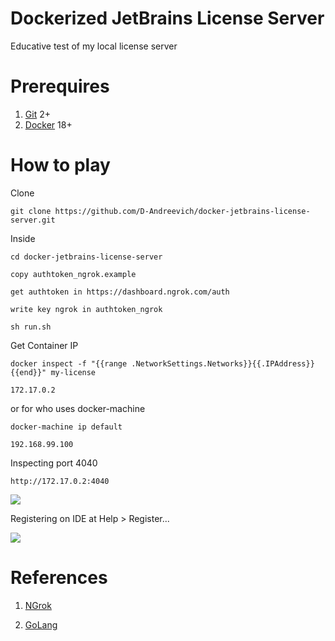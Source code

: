 # Dockerized JetBrains License Server

Educative test of my local license server

# Prerequires

1. [Git](https://git-scm.com/downloads) 2+
2. [Docker](https://docs.docker.com/install/linux/docker-ce/ubuntu/) 18+


# How to play

Clone

```
git clone https://github.com/D-Andreevich/docker-jetbrains-license-server.git
```

Inside

```
cd docker-jetbrains-license-server

copy authtoken_ngrok.example

get authtoken in https://dashboard.ngrok.com/auth

write key ngrok in authtoken_ngrok

sh run.sh
```

Get Container IP

```
docker inspect -f "{{range .NetworkSettings.Networks}}{{.IPAddress}}{{end}}" my-license
```

```
172.17.0.2
```

or for who uses docker-machine

```
docker-machine ip default
```

```
192.168.99.100
```


Inspecting port 4040

```
http://172.17.0.2:4040
```

![](static/ip.png)

Registering on IDE at Help > Register...

![](static/dialog.png)


# References

1. [NGrok](https://ngrok.com/)

2. [GoLang](https://golang.org/)
